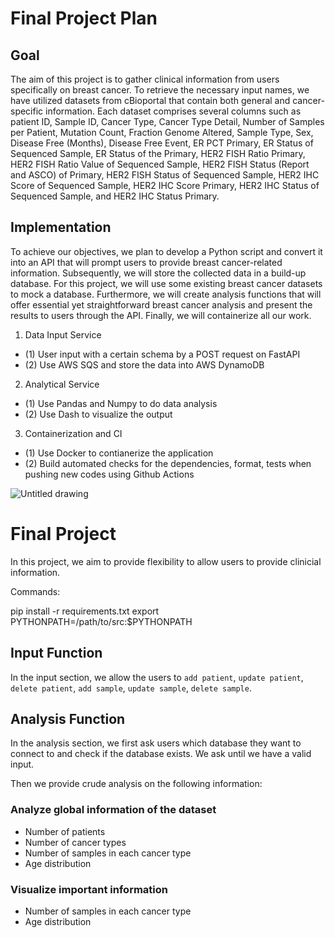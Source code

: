 # Final Project Plan

## Goal
The aim of this project is to gather clinical information from users specifically on breast cancer. To retrieve the necessary input names, we have utilized datasets from cBioportal that contain both general and cancer-specific information. Each dataset comprises several columns such as patient ID, Sample ID, Cancer Type, Cancer Type Detail, Number of Samples per Patient, Mutation Count, Fraction Genome Altered, Sample Type, Sex, Disease Free (Months), Disease Free Event, ER PCT Primary, ER Status of Sequenced Sample, ER Status of the Primary, HER2 FISH Ratio Primary, HER2 FISH Ratio Value of Sequenced Sample, HER2 FISH Status (Report and ASCO) of Primary, HER2 FISH Status of Sequenced Sample, HER2 IHC Score of Sequenced Sample, HER2 IHC Score Primary, HER2 IHC Status of Sequenced Sample, and HER2 IHC Status Primary.


## Implementation
To achieve our objectives, we plan to develop a Python script and convert it into an API that will prompt users to provide breast cancer-related information. Subsequently, we will store the collected data in a build-up database. For this project, we will use some existing breast cancer datasets to mock a database. Furthermore, we will create analysis functions that will offer essential yet straightforward breast cancer analysis and present the results to users through the API. Finally, we will containerize all our work.

1. Data Input Service
- (1) User input with a certain schema by a POST request on FastAPI
- (2) Use AWS SQS and store the data into AWS DynamoDB

2. Analytical Service
- (1) Use Pandas and Numpy to do data analysis
- (2) Use Dash to visualize the output

3. Containerization and CI
- (1) Use Docker to contianerize the application
- (2) Build automated checks for the dependencies, format, tests when pushing new codes using Github Actions

![Untitled drawing](https://user-images.githubusercontent.com/70648104/230992080-781d7835-48cb-4170-bd17-e628a2373beb.jpg)



# Final Project

In this project, we aim to provide flexibility to allow users to provide clinicial information. 

Commands:

pip install -r requirements.txt
export PYTHONPATH=/path/to/src:$PYTHONPATH

## Input Function

In the input section, we allow the users to `add patient`, `update patient`, `delete patient`, `add sample`, `update sample`, `delete sample`.


## Analysis Function

In the analysis section, we first ask users which database they want to connect to and check if the database exists. We ask until we have a valid input. 

Then we provide crude analysis on the following information: 

### Analyze global information of the dataset
- Number of patients
- Number of cancer types
- Number of samples in each cancer type
- Age distribution

### Visualize important information
- Number of samples in each cancer type
- Age distribution





